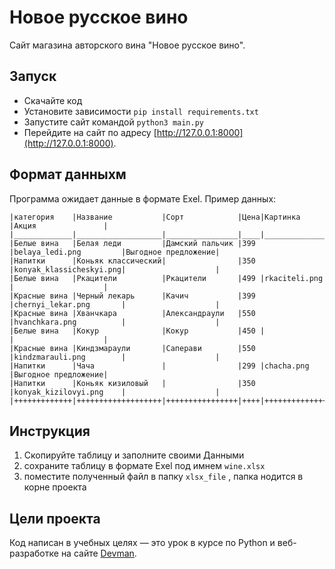 # Новое русское вино

Сайт магазина авторского вина "Новое русское вино".

## Запуск

- Скачайте код
- Установите зависимости ```pip install requirements.txt```
- Запустите сайт командой ```python3 main.py```
- Перейдите на сайт по адресу [http://127.0.0.1:8000](http://127.0.0.1:8000).

## Формат данныхм
Программа ожидает данные в формате Exel.
Пример данных:
```
|категория    |Название           |Сорт            |Цена|Картинка                |Акция               |
|_____________|___________________|________________|____|________________________|____________________|
|Белые вина   |Белая леди         |Дамский пальчик |399 |belaya_ledi.png         |Выгодное предложение|
|Напитки      |Коньяк классический|                |350 |konyak_klassicheskyi.png|                    |
|Белые вина   |Ркацители          |Ркацители       |499 |rkaciteli.png           |                    |
|Красные вина |Черный лекарь      |Качич           |399 |chernyi_lekar.png       |                    |
|Красные вина |Хванчкара          |Александраули   |550 |hvanchkara.png          |                    |
|Белые вина   |Кокур              |Кокур           |450 |                        |                    |
|Красные вина |Киндзмараули       |Саперави        |550 |kindzmarauli.png        |                    |
|Напитки      |Чача               |                |299 |chacha.png              |Выгодное предложение|
|Напитки      |Коньяк кизиловый   |                |350 |konyak_kizilovyi.png    |                    |
|+++++++++++++|+++++++++++++++++++|++++++++++++++++|++++|++++++++++++++++++++++++|++++++++++++++++++++|
``` 
## Инструкция 
1. Скопируйте таблицу и заполните своими Данными 
2. сохраните таблицу в формате Exel под имнем ``` wine.xlsx ```
3. поместите полученный файл в папку `xlsx_file` , папка нодится в корне проекта 


## Цели проекта

Код написан в учебных целях — это урок в курсе по Python и веб-разработке на сайте [Devman](https://dvmn.org).
